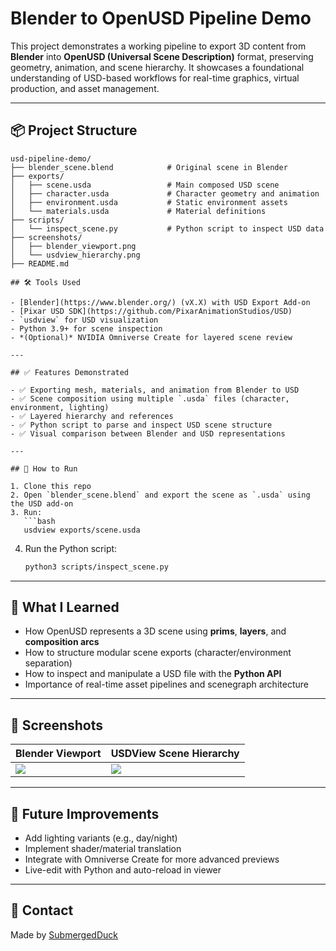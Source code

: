 # Blender to OpenUSD Pipeline Demo
This project demonstrates a working pipeline to export 3D content from **Blender** into **OpenUSD (Universal Scene Description)** format, preserving geometry, animation, and scene hierarchy. It showcases a foundational understanding of USD-based workflows for real-time graphics, virtual production, and asset management.

---

## 📦 Project Structure

```plaintext
usd-pipeline-demo/
├── blender_scene.blend            # Original scene in Blender
├── exports/
│   ├── scene.usda                 # Main composed USD scene
│   ├── character.usda             # Character geometry and animation
│   ├── environment.usda           # Static environment assets
│   └── materials.usda             # Material definitions
├── scripts/
│   └── inspect_scene.py           # Python script to inspect USD data
├── screenshots/
│   ├── blender_viewport.png
│   └── usdview_hierarchy.png
├── README.md

## 🛠 Tools Used

- [Blender](https://www.blender.org/) (vX.X) with USD Export Add-on
- [Pixar USD SDK](https://github.com/PixarAnimationStudios/USD)
- `usdview` for USD visualization
- Python 3.9+ for scene inspection
- *(Optional)* NVIDIA Omniverse Create for layered scene review

---

## ✅ Features Demonstrated

- ✅ Exporting mesh, materials, and animation from Blender to USD
- ✅ Scene composition using multiple `.usda` files (character, environment, lighting)
- ✅ Layered hierarchy and references
- ✅ Python script to parse and inspect USD scene structure
- ✅ Visual comparison between Blender and USD representations

---

## 🧪 How to Run

1. Clone this repo
2. Open `blender_scene.blend` and export the scene as `.usda` using the USD add-on
3. Run:
   ```bash
   usdview exports/scene.usda
   ```
4. Run the Python script:
   ```bash
   python3 scripts/inspect_scene.py
   ```

---

## 🧠 What I Learned

- How OpenUSD represents a 3D scene using **prims**, **layers**, and **composition arcs**
- How to structure modular scene exports (character/environment separation)
- How to inspect and manipulate a USD file with the **Python API**
- Importance of real-time asset pipelines and scenegraph architecture

---

## 📸 Screenshots

| Blender Viewport                | USDView Scene Hierarchy           |
|--------------------------------|-----------------------------------|
| ![](screenshots/blender_viewport.png) | ![](screenshots/usdview_hierarchy.png) |

---

## 🚀 Future Improvements

- Add lighting variants (e.g., day/night)
- Implement shader/material translation
- Integrate with Omniverse Create for more advanced previews
- Live-edit with Python and auto-reload in viewer

---

## 💬 Contact

Made by [SubmergedDuck](https://github.com/submergedduck)
